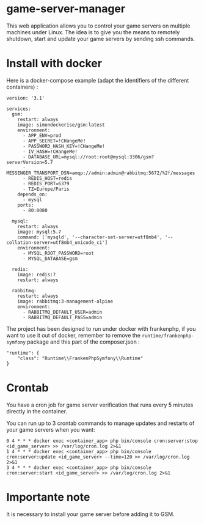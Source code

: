 # game-server-manager
This web application allows you to control your game servers on multiple machines under Linux. The idea is to give you the means to remotely shutdown, start and update your game servers by sending ssh commands.

# Install with docker
Here is a docker-compose example (adapt the identifiers of the different containers) :
```
version: '3.1'

services:
  gsm:
    restart: always
    image: simondockerise/gsm:latest
    environment:
      - APP_ENV=prod
      - APP_SECRET=!CHangeMe!
      - PASSWORD_HASH_KEY=!CHangeMe!
      - IV_HASH=!CHangeMe!
      - DATABASE_URL=mysql://root:root@mysql:3306/gsm?serverVersion=5.7
      - MESSENGER_TRANSPORT_DSN=amqp://admin:admin@rabbitmq:5672/%2f/messages
      - REDIS_HOST=redis
      - REDIS_PORT=6379
      - TZ=Europe/Paris
    depends_on:
      - mysql
    ports:
      - 80:8080

  mysql:
    restart: always
    image: mysql:5.7
    command: ['mysqld', '--character-set-server=utf8mb4', '--collation-server=utf8mb4_unicode_ci']
    environment:
      - MYSQL_ROOT_PASSWORD=root
      - MYSQL_DATABASE=gsm

  redis:
    image: redis:7
    restart: always

  rabbitmq:
    restart: always
    image: rabbitmq:3-management-alpine
    environment:
      - RABBITMQ_DEFAULT_USER=admin
      - RABBITMQ_DEFAULT_PASS=admin
```
The project has been designed to run under docker with frankenphp, if you want to use it out of docker, remember to remove the `runtime/frankenphp-symfony` package and this part of the composer.json :
```
"runtime": {
    "class": "Runtime\\FrankenPhpSymfony\\Runtime"
}
```
# Crontab
You have a cron job for game server verification that runs every 5 minutes directly in the container.

You can run up to 3 crontab commands to manage updates and restarts of your game servers when you want:
```
0 4 * * * docker exec <container_app> php bin/console cron:server:stop <id_game_server> >> /var/log/cron.log 2>&1
1 4 * * * docker exec <container_app> php bin/console cron:server:update <id_game_server> --time=120 >> /var/log/cron.log 2>&1
3 4 * * * docker exec <container_app> php bin/console cron:server:start <id_game_server> >> /var/log/cron.log 2>&1
```

# Importante note
It is necessary to install your game server before adding it to GSM.
